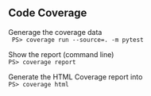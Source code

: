 ## Code Coverage

Generage the coverage data  
``` PS> coverage run --source=. -m pytest```

Show the report (command line)   
``` PS> coverage report ```

Generate the HTML Coverage report into  
``` PS> coverage html ```
